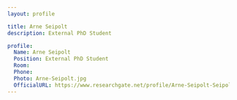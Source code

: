 ```yaml
---
layout: profile

title: Arne Seipolt
description: External PhD Student

profile:
  Name: Arne Seipolt
  Position: External PhD Student
  Room:
  Phone:
  Photo: Arne-Seipolt.jpg
  OfficialURL: https://www.researchgate.net/profile/Arne-Seipolt-Seipolt
---
```

